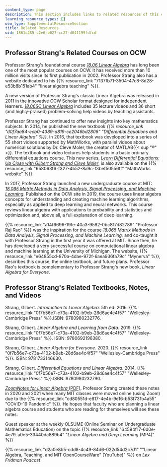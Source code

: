 ```yaml
---
content_type: page
description: This section includes links to related resources of this course.
learning_resource_types: []
ocw_type: SupplementalResourceSection
title: Related Resources
uid: 1861c485-c2e6-b027-cc27-d041199fdfcd
---
```


Professor Strang's Related Courses on OCW
-----------------------------------------

Professor Strang's foundational course [_18.06 Linear Algebra_](/courses/18-06-linear-algebra-spring-2010) has long been one of the most popular courses on OCW. It has received more than 10 million visits since its first publication in 2002. Professor Strang also has a website dedicated to his {{% resource_link "7137fb71-3504-47c8-8d28-e53b8b151ab4" "linear algebra teaching" %}}.

A new version of Professor Strang's classic Linear Algebra was released in 2011 in the innovative OCW Scholar format designed for independent learners. _[18.06SC Linear Algebra](/courses/18-06sc-linear-algebra-fall-2011)_ includes 35 lecture videos and 36 short (and highly-praised) problem-solving help videos by teaching assistants.

Professor Strang has continued to offer new insights into key mathematics subjects. In 2014, he published the new textbook _{{% resource_link "d0f7aa84-ecb0-4389-a819-ce2046bd2806" "Differential Equations and Linear Algebra" %}}_. In 2016, that textbook was developed into a series of 55 short videos supported by MathWorks, with parallel videos about numerical solutions by Dr. Cleve Moler, the creator of MATLAB{{< sup "®" >}}. The textbook and video lectures help students in a basic ordinary differential equations course. This new series, [_Learn Differential Equations: Up Close with Gilbert Strang and Cleve Moler_](/courses/res-18-009-learn-differential-equations-up-close-with-gilbert-strang-and-cleve-moler-fall-2015), is also available on the {{% resource_link "658063f6-f327-4b52-8a9c-f3bef50556ff" "MathWorks website" %}}.

In 2017, Professor Strang launched a new undergraduate course at MIT: _[18.065 Matrix Methods in Data Analysis, Signal Processing, and Machine Learning](/courses/18-065-matrix-methods-in-data-analysis-signal-processing-and-machine-learning-spring-2018)_. Published on the OCW site in 2019, the course uses linear algebra concepts for understanding and creating machine learning algorithms, especially as applied to deep learning and neural networks. This course reviews linear algebra with applications to probability and statistics and optimization and, above all, a full explanation of deep learning. 

{{% resource_link "a14f6696-19fe-40a3-9582-0bc817d82789" "Professor Raj Rao" %}} was the inspiration for the course _18.065 Matrix Methods in Data Analysis, Signal Processing, and Machine Learning,_ and co-taught it with Professor Strang in the first year it was offered at MIT. Since then, he has developed a very successful course on computational linear algebra and machine learning at the University of Michigan. The website, {{% resource_link "e64855cd-870a-4dae-972f-6aea936fa79c" "Mynerva" %}}, describes this course, the online textbook, and future plans. Professor Rao's textbook is complementary to Professor Strang's new book, _Linear Algebra for Everyone_.

Professor Strang's Related Textbooks, Notes, and Videos
-------------------------------------------------------

Strang, Gilbert. _Introduction to Linear Algebra_. 5th ed. 2016. {{% resource_link "0f7b56e7-c73a-4102-b9eb-28d6ae4c4f57" "Wellesley-Cambridge Press" %}}.ISBN: 9780980232776.

Strang, Gilbert. _Linear Algebra and Learning from Data_. 2019. {{% resource_link "0f7b56e7-c73a-4102-b9eb-28d6ae4c4f57" "Wellesley-Cambridge Press" %}}. ISBN: 9780692196380.

Strang, Gilbert. _Linear Algebra for Everyone._ 2020. {{% resource_link "0f7b56e7-c73a-4102-b9eb-28d6ae4c4f57" "Wellesley-Cambridge Press" %}}. ISBN: 9781733146630.

Strang, Gilbert. _Differential Equations and Linear Algebra_. 2014. {{% resource_link "0f7b56e7-c73a-4102-b9eb-28d6ae4c4f57" "Wellesley-Cambridge Press" %}}.ISBN: 9780980232790.

[_ZoomNotes for Linear Algebra_ (PDF)](/courses/res-18-010-a-2020-vision-of-linear-algebra-spring-2020/resources/zoomnotes_18-010). Professor Strang created these notes in 2020 and 2021 when many MIT classes were moved online (using Zoom) due to the {{% resource_link "cd80551d-e817-4e4b-9e16-b53f731b4a55" "COVID-19 Pandemic" %}}. He hopes that faculty who are planning a linear algebra course and students who are reading for themselves will see these notes.

Guest speaker at the weekly OLSUME (Online Seminar on Undergraduate Mathematics Education) on the topic {{% resource_link "64594f17-6d0e-4e79-a0e5-33440da889b4" "_Linear Algebra and Deep Learning_ (MP4)" %}}

{{% resource_link "d2a0e8b5-cdd8-4c49-84d6-022d54d2c7d1" "\"Linear Algebra, Teaching, and MIT OpenCourseWare\" (YouTube)" %}} on _Lex Fridman Podcast_
